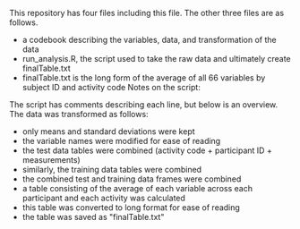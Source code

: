 This repository has four files including this file.  The other three files are as follows.
- a codebook describing the variables, data, and transformation of the data
- run_analysis.R, the script used to take the raw data and ultimately create finalTable.txt
- finalTable.txt is the long form of the average of all 66 variables by subject ID and activity code
Notes on the script:


The script has comments describing each line, but below is an overview.
The data was transformed as follows:
- only means and standard deviations were kept
- the variable names were modified for ease of reading
- the test data tables were combined (activity code + participant ID + measurements)
- similarly, the training data tables were combined
- the combined test and training data frames were combined
- a table consisting of the average of each variable across each participant and each activity was calculated
- this table was converted to long format for ease of reading
- the table was saved as "finalTable.txt"
